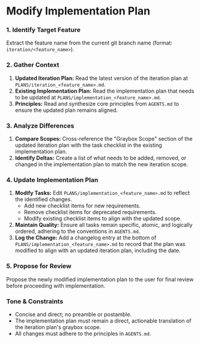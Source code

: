 # Modify Implementation Plan

### 1. Identify Target Feature

Extract the feature name from the current git branch name (format: `iteration/<feature_name>`).

### 2. Gather Context

1.  **Updated Iteration Plan:** Read the latest version of the iteration plan at `PLANS/iteration_<feature_name>.md`.
2.  **Existing Implementation Plan:** Read the implementation plan that needs to be updated at `PLANS/implementation_<feature_name>.md`.
3.  **Principles:** Read and synthesize core principles from `AGENTS.md` to ensure the updated plan remains aligned.

### 3. Analyze Differences

1.  **Compare Scopes:** Cross-reference the "Graybox Scope" section of the updated iteration plan with the task checklist in the existing implementation plan.
2.  **Identify Deltas:** Create a list of what needs to be added, removed, or changed in the implementation plan to match the new iteration scope.

### 4. Update Implementation Plan

1.  **Modify Tasks:** Edit `PLANS/implementation_<feature_name>.md` to reflect the identified changes.
    -   Add new checklist items for new requirements.
    -   Remove checklist items for deprecated requirements.
    -   Modify existing checklist items to align with the updated scope.
2.  **Maintain Quality:** Ensure all tasks remain specific, atomic, and logically ordered, adhering to the conventions in `AGENTS.md`.
3.  **Log the Change:** Add a changelog entry at the bottom of `PLANS/implementation_<feature_name>.md` to record that the plan was modified to align with an updated iteration plan, including the date.

### 5. Propose for Review

Propose the newly modified implementation plan to the user for final review before proceeding with implementation.

### Tone & Constraints

-   Concise and direct; no preamble or postamble.
-   The implementation plan must remain a direct, actionable translation of the iteration plan's graybox scope.
-   All changes must adhere to the principles in `AGENTS.md`.
